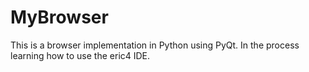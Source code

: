 MyBrowser
=========

This is a browser implementation in Python using PyQt. In the process learning
how to use the eric4 IDE.
